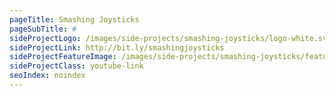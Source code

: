 ```yaml
---
pageTitle: Smashing Joysticks
pageSubTitle: #
sideProjectLogo: /images/side-projects/smashing-joysticks/logo-white.svg
sideProjectLink: http://bit.ly/smashingjoysticks
sideProjectFeatureImage: /images/side-projects/smashing-joysticks/feature.jpg
sideProjectClass: youtube-link
seoIndex: noindex
---
```

